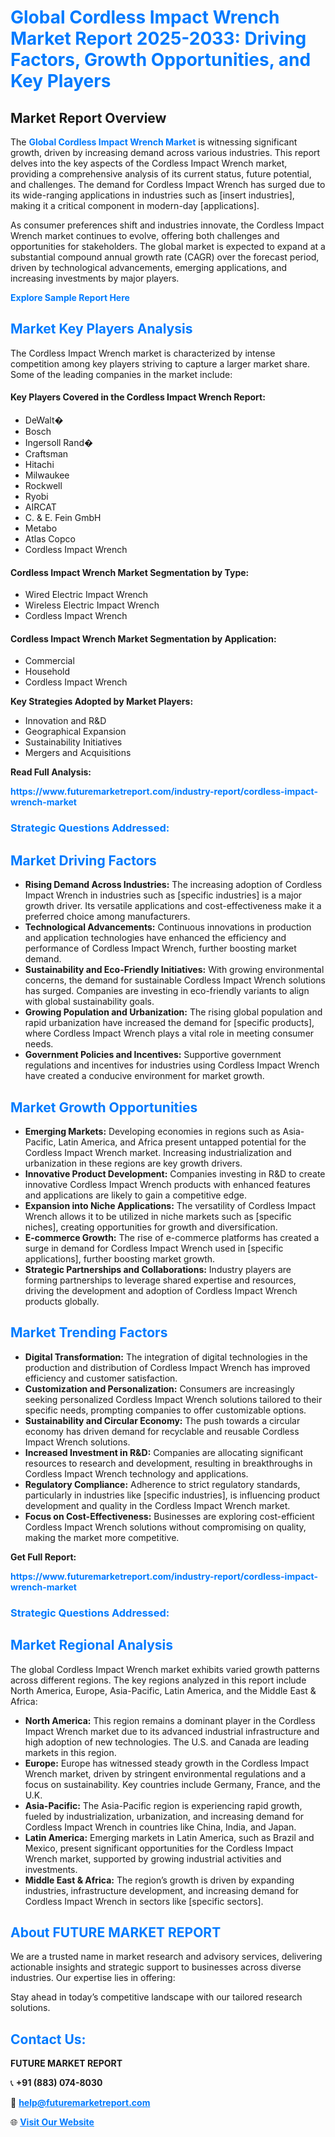 <h1 style="color: #007BFF;">Global Cordless Impact Wrench Market Report 2025-2033: Driving Factors, Growth Opportunities, and Key Players</h1>

<section id="overview">
<h2>Market Report Overview</h2>
<p>The <a href="https://www.futuremarketreport.com/industry-report/cordless-impact-wrench-market" style="color: #007BFF; text-decoration: none;"><strong>Global Cordless Impact Wrench Market</strong></a> is witnessing significant growth, driven by increasing demand across various industries. This report delves into the key aspects of the Cordless Impact Wrench market, providing a comprehensive analysis of its current status, future potential, and challenges. The demand for Cordless Impact Wrench has surged due to its wide-ranging applications in industries such as [insert industries], making it a critical component in modern-day [applications].</p>
<p>As consumer preferences shift and industries innovate, the Cordless Impact Wrench market continues to evolve, offering both challenges and opportunities for stakeholders. The global market is expected to expand at a substantial compound annual growth rate (CAGR) over the forecast period, driven by technological advancements, emerging applications, and increasing investments by major players.</p>
</section>

<section id="overview">
<p><a href="https://www.futuremarketreport.com/request-sample/reportId=100631" style="color: #007BFF; text-decoration: none;"><strong>Explore Sample Report Here</strong></a></p>
</section>

<section id="key-players">
<h2 style="color: #007BFF;">Market Key Players Analysis</h2>
<p>The Cordless Impact Wrench market is characterized by intense competition among key players striving to capture a larger market share. Some of the leading companies in the market include:</p>
<h4>Key Players Covered in the Cordless Impact Wrench Report:</h4>
<ul><li>DeWalt�</li><li>Bosch</li><li>Ingersoll Rand�</li><li>Craftsman</li><li>Hitachi</li><li>Milwaukee</li><li>Rockwell</li><li>Ryobi</li><li>AIRCAT</li><li>C. &amp; E. Fein GmbH</li><li>Metabo</li><li>Atlas Copco</li><li>Cordless Impact Wrench</li></ul>
<h4>Cordless Impact Wrench Market Segmentation by Type:</h4>
<ul><li>Wired Electric Impact Wrench</li><li>Wireless Electric Impact Wrench</li><li>Cordless Impact Wrench</li></ul>

<h4>Cordless Impact Wrench Market Segmentation by Application:</h4>
<ul><li>Commercial</li><li>Household</li><li>Cordless Impact Wrench</li></ul>
<p><strong>Key Strategies Adopted by Market Players:</strong></p>
<ul>
<li>Innovation and R&D</li>
<li>Geographical Expansion</li>
<li>Sustainability Initiatives</li>
<li>Mergers and Acquisitions</li>
</ul>
</section>

<section>
<p><strong>Read Full Analysis: </strong></p><a href="https://www.futuremarketreport.com/industry-report/cordless-impact-wrench-market" style="color: #007BFF; text-decoration: none;"><strong>https://www.futuremarketreport.com/industry-report/cordless-impact-wrench-market</strong></a>
<h3 style="color: #007BFF;">Strategic Questions Addressed:</h3>
</section>

<section id="driving-factors">
<h2 style="color: #007BFF;">Market Driving Factors</h2>
<ul>
<li><strong>Rising Demand Across Industries:</strong> The increasing adoption of Cordless Impact Wrench in industries such as [specific industries] is a major growth driver. Its versatile applications and cost-effectiveness make it a preferred choice among manufacturers.</li>
<li><strong>Technological Advancements:</strong> Continuous innovations in production and application technologies have enhanced the efficiency and performance of Cordless Impact Wrench, further boosting market demand.</li>
<li><strong>Sustainability and Eco-Friendly Initiatives:</strong> With growing environmental concerns, the demand for sustainable Cordless Impact Wrench solutions has surged. Companies are investing in eco-friendly variants to align with global sustainability goals.</li>
<li><strong>Growing Population and Urbanization:</strong> The rising global population and rapid urbanization have increased the demand for [specific products], where Cordless Impact Wrench plays a vital role in meeting consumer needs.</li>
<li><strong>Government Policies and Incentives:</strong> Supportive government regulations and incentives for industries using Cordless Impact Wrench have created a conducive environment for market growth.</li>
</ul>
</section>

<section id="growth-opportunities">
<h2 style="color: #007BFF;">Market Growth Opportunities</h2>
<ul>
<li><strong>Emerging Markets:</strong> Developing economies in regions such as Asia-Pacific, Latin America, and Africa present untapped potential for the Cordless Impact Wrench market. Increasing industrialization and urbanization in these regions are key growth drivers.</li>
<li><strong>Innovative Product Development:</strong> Companies investing in R&D to create innovative Cordless Impact Wrench products with enhanced features and applications are likely to gain a competitive edge.</li>
<li><strong>Expansion into Niche Applications:</strong> The versatility of Cordless Impact Wrench allows it to be utilized in niche markets such as [specific niches], creating opportunities for growth and diversification.</li>
<li><strong>E-commerce Growth:</strong> The rise of e-commerce platforms has created a surge in demand for Cordless Impact Wrench used in [specific applications], further boosting market growth.</li>
<li><strong>Strategic Partnerships and Collaborations:</strong> Industry players are forming partnerships to leverage shared expertise and resources, driving the development and adoption of Cordless Impact Wrench products globally.</li>
</ul>
</section>

<section id="trending-factors">
<h2 style="color: #007BFF;">Market Trending Factors</h2>
<ul>
<li><strong>Digital Transformation:</strong> The integration of digital technologies in the production and distribution of Cordless Impact Wrench has improved efficiency and customer satisfaction.</li>
<li><strong>Customization and Personalization:</strong> Consumers are increasingly seeking personalized Cordless Impact Wrench solutions tailored to their specific needs, prompting companies to offer customizable options.</li>
<li><strong>Sustainability and Circular Economy:</strong> The push towards a circular economy has driven demand for recyclable and reusable Cordless Impact Wrench solutions.</li>
<li><strong>Increased Investment in R&D:</strong> Companies are allocating significant resources to research and development, resulting in breakthroughs in Cordless Impact Wrench technology and applications.</li>
<li><strong>Regulatory Compliance:</strong> Adherence to strict regulatory standards, particularly in industries like [specific industries], is influencing product development and quality in the Cordless Impact Wrench market.</li>
<li><strong>Focus on Cost-Effectiveness:</strong> Businesses are exploring cost-efficient Cordless Impact Wrench solutions without compromising on quality, making the market more competitive.</li>
</ul>
</section>

<section>
<p><strong>Get Full Report: </strong></p><a href="https://www.futuremarketreport.com/industry-report/cordless-impact-wrench-market" style="color: #007BFF; text-decoration: none;"><strong>https://www.futuremarketreport.com/industry-report/cordless-impact-wrench-market</strong></a>
<h3 style="color: #007BFF;">Strategic Questions Addressed:</h3>
</section>


<section id="regional-analysis">
<h2 style="color: #007BFF;">Market Regional Analysis</h2>
<p>The global Cordless Impact Wrench market exhibits varied growth patterns across different regions. The key regions analyzed in this report include North America, Europe, Asia-Pacific, Latin America, and the Middle East & Africa:</p>
<ul>
<li><strong>North America:</strong> This region remains a dominant player in the Cordless Impact Wrench market due to its advanced industrial infrastructure and high adoption of new technologies. The U.S. and Canada are leading markets in this region.</li>
<li><strong>Europe:</strong> Europe has witnessed steady growth in the Cordless Impact Wrench market, driven by stringent environmental regulations and a focus on sustainability. Key countries include Germany, France, and the U.K.</li>
<li><strong>Asia-Pacific:</strong> The Asia-Pacific region is experiencing rapid growth, fueled by industrialization, urbanization, and increasing demand for Cordless Impact Wrench in countries like China, India, and Japan.</li>
<li><strong>Latin America:</strong> Emerging markets in Latin America, such as Brazil and Mexico, present significant opportunities for the Cordless Impact Wrench market, supported by growing industrial activities and investments.</li>
<li><strong>Middle East & Africa:</strong> The region’s growth is driven by expanding industries, infrastructure development, and increasing demand for Cordless Impact Wrench in sectors like [specific sectors].</li>
</ul>
</section>

<footer>
<h2 style="color: #007BFF;">About FUTURE MARKET REPORT</h2>
<p>We are a trusted name in market research and advisory services, delivering actionable insights and strategic support to businesses across diverse industries. Our expertise lies in offering:</p>

<p>Stay ahead in today’s competitive landscape with our tailored research solutions.</p>

<h2 style="color: #007BFF;">Contact Us:</h2>
<p><strong>FUTURE MARKET REPORT</strong></p>
<p>📞 <strong>+91 (883) 074-8030</strong></p>
<p>📧 <strong><a href="mailto:help@futuremarketreport.com" style="color: #007BFF;">help@futuremarketreport.com</a></strong></p>
<p>🌐 <strong><a href="https://www.futuremarketreport.com/" style="color: #007BFF;">Visit Our Website</a></strong></p>
</footer>